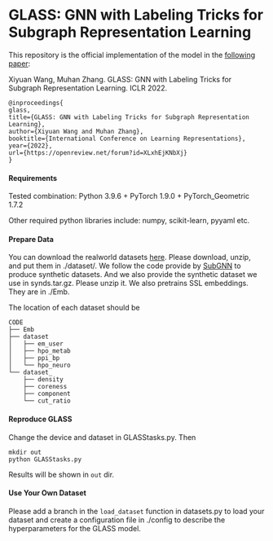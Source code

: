 # GLASS: GNN with Labeling Tricks for Subgraph Representation Learning

This repository is the official implementation of the model in the [following paper](https://openreview.net/forum?id=XLxhEjKNbXj):

Xiyuan Wang, Muhan Zhang. GLASS: GNN with Labeling Tricks for Subgraph Representation Learning. ICLR 2022.

```{bibtex}
@inproceedings{
glass,
title={GLASS: GNN with Labeling Tricks for Subgraph Representation Learning},
author={Xiyuan Wang and Muhan Zhang},
booktitle={International Conference on Learning Representations},
year={2022},
url={https://openreview.net/forum?id=XLxhEjKNbXj}
}
```

#### Requirements
Tested combination: Python 3.9.6 + PyTorch 1.9.0 + PyTorch_Geometric 1.7.2

Other required python libraries include: numpy, scikit-learn, pyyaml etc.


#### Prepare Data

You can download the realworld datasets [here](https://www.dropbox.com/sh/zv7gw2bqzqev9yn/AACR9iR4Ok7f9x1fIAiVCdj3a?dl=0). Please download, unzip, and put them in ./dataset/. We follow the code provide by [SubGNN](https://github.com/mims-harvard/SubGNN) to produce synthetic datasets. And we also provide the synthetic dataset we use in synds.tar.gz. Please unzip it. We also pretrains SSL embeddings. They are in ./Emb.

The location of each dataset should be
```
CODE
├── Emb
├── dataset
│   ├── em_user
│   ├── hpo_metab
│   ├── ppi_bp
│   └── hpo_neuro
└── dataset_
    ├── density
    ├── coreness
    ├── component
    └── cut_ratio
```
#### Reproduce GLASS
Change the device and dataset in GLASStasks.py. Then 
```
mkdir out
python GLASStasks.py
```
Results will be shown in `out` dir.

#### Use Your Own Dataset

Please add a branch in the `load_dataset` function in datasets.py to load your dataset and create a configuration file in ./config to describe the hyperparameters for the GLASS model.
